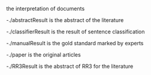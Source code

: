 
the interpretation of documents

-./abstractResult is the abstract of the literature

-./classifierResult is the result of sentence classification

-./manualResult is the gold standard marked by experts

-./paper is the original articles 

-./RR3Result is the abstract of RR3 for the literature

